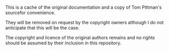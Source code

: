 This is a cache of the original documentation and a copy of Tom Pittman's sourcefor convenience.

They will be removed on request by the copyright owners although I do not anticipate that this will be the case. 

The copyright and licence of the original authors remains and no rights should be assumed by their inclusion in this repository.


